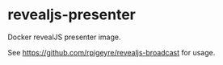 # revealjs-presenter

Docker revealJS presenter image.

See https://github.com/rpigeyre/revealjs-broadcast for usage.